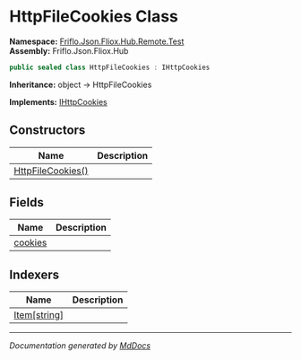 ﻿<!--  
  <auto-generated>   
    The contents of this file were generated by a tool.  
    Changes to this file may be list if the file is regenerated  
  </auto-generated>   
-->

# HttpFileCookies Class

**Namespace:** [Friflo.Json.Fliox.Hub.Remote.Test](../index.md)  
**Assembly:** Friflo.Json.Fliox.Hub

```csharp
public sealed class HttpFileCookies : IHttpCookies
```

**Inheritance:** object → HttpFileCookies

**Implements:** [IHttpCookies](../../IHttpCookies/index.md)

## Constructors

| Name                                       | Description |
| ------------------------------------------ | ----------- |
| [HttpFileCookies()](constructors/index.md) |             |

## Fields

| Name                         | Description |
| ---------------------------- | ----------- |
| [cookies](fields/cookies.md) |             |

## Indexers

| Name                               | Description |
| ---------------------------------- | ----------- |
| [Item\[string\]](indexers/Item.md) |             |

___

*Documentation generated by [MdDocs](https://github.com/ap0llo/mddocs)*
